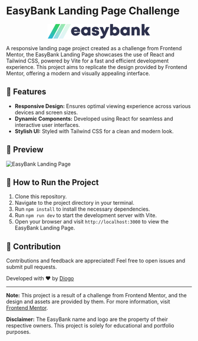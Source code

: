 # EasyBank Landing Page Challenge

<div align="center">

  ![EasyBank Logo](./src/images/logo.svg)

</div>

A responsive landing page project created as a challenge from Frontend Mentor, the EasyBank Landing Page showcases the use of React and Tailwind CSS, powered by Vite for a fast and efficient development experience. This project aims to replicate the design provided by Frontend Mentor, offering a modern and visually appealing interface.

## 🚀 Features

- **Responsive Design:** Ensures optimal viewing experience across various devices and screen sizes.
- **Dynamic Components:** Developed using React for seamless and interactive user interfaces.
- **Stylish UI:** Styled with Tailwind CSS for a clean and modern look.

## 🎥 Preview

![EasyBank Landing Page](./src/images/easybank-project.gif)

## 🏃 How to Run the Project

1. Clone this repository.
2. Navigate to the project directory in your terminal.
3. Run `npm install` to install the necessary dependencies.
4. Run `npm run dev` to start the development server with Vite.
5. Open your browser and visit `http://localhost:3000` to view the EasyBank Landing Page.

## 🤝 Contribution

Contributions and feedback are appreciated! Feel free to open issues and submit pull requests.

Developed with ❤️ by [Diogo](https://github.com/dxxiogo)

---

**Note:** This project is a result of a challenge from Frontend Mentor, and the design and assets are provided by them. For more information, visit [Frontend Mentor](https://www.frontendmentor.io/).

**Disclaimer:** The EasyBank name and logo are the property of their respective owners. This project is solely for educational and portfolio purposes.
